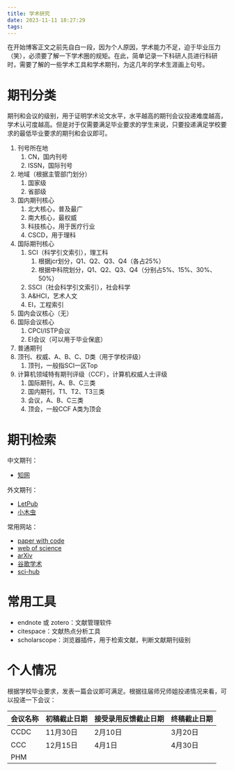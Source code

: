 ```yaml
---
title: 学术研究
date: 2023-11-11 18:27:29
tags:
---
```


在开始博客正文之前先自白一段，因为个人原因，学术能力不足，迫于毕业压力（笑），必须要了解一下学术圈的规矩。在此，简单记录一下科研人员进行科研时，需要了解的一些学术工具和学术期刊，为这几年的学术生涯画上句号。

# 期刊分类

期刊和会议的级别，用于证明学术论文水平，水平越高的期刊会议投递难度越高，学术认可度越高。但是对于仅需要满足毕业要求的学生来说，只要投递满足学校要求的最低毕业要求的期刊和会议即可。

1. 刊号所在地
   1. CN，国内刊号
   2. ISSN，国际刊号
2. 地域（根据主管部门划分）
   1. 国家级
   2. 省部级
3. 国内期刊核心
   1. 北大核心，普及最广
   2. 南大核心，最权威
   3. 科技核心，用于医疗行业
   4. CSCD，用于理科
4. 国际期刊核心
   1. SCI（科学引文索引），理工科
      1. 根据jcr划分，Q1、Q2、Q3、Q4（各占25%）
      2. 根据中科院划分，Q1、Q2、Q3、Q4（分别占5%、15%、30%、50%）
   2. SSCI（社会科学引文索引），社会科学
   3. A&HCI，艺术人文
   4. EI，工程索引
5. 国内会议核心（无）
6. 国际会议核心
   1. CPCI/ISTP会议
   2. EI会议（可以用于毕业保底）
7. 普通期刊
8. 顶刊、权威、A、B、C、D类（用于学校评级）
   1. 顶刊，一般指SCI一区Top
9. 计算机领域特有期刊评级（CCF），计算机权威人士评级
   1. 国际期刊，A、B、C三类
   2. 国内期刊，T1、T2、T3三类
   3. 会议，A、B、C三类
   4. 顶会，一般CCF A类为顶会

# 期刊检索

中文期刊：

- [知网](https://www.cnki.net/)

外文期刊：

- [LetPub](https://www.letpub.com.cn/index.php?page=journalapp)
- [小木虫](https://muchong.com/bbs/)

常用网站：

- [paper with code](https://paperswithcode.com/)
- [web of science](https://webofscience.clarivate.cn/wos/alldb/basic-search)
- [arXiv](https://arxiv.org/)
- [谷歌学术]()
- [sci-hub]()

# 常用工具

- endnote 或 zotero：文献管理软件
- citespace：文献热点分析工具
- scholarscope：浏览器插件，用于检索文献，判断文献期刊级别

# 个人情况

根据学校毕业要求，发表一篇会议即可满足。根据往届师兄师姐投递情况来看，可以投递一下会议：

| 会议名称 | 初稿截止日期 | 接受录用反馈截止日期 | 终稿截止日期 |
| -------- | ------------ | -------------------- | ------------ |
| CCDC     | 11月30日     | 2月10日              | 3月20日      |
| CCC      | 12月15日     | 4月1日               | 4月30日      |
| PHM      |              |                      |              |

